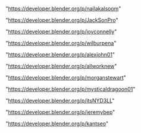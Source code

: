 "https://developer.blender.org/p/nailakalsoom"

"https://developer.blender.org/p/JackSonPro"

"https://developer.blender.org/p/joyconnelly"

"https://developer.blender.org/p/wilburpena"

"https://developer.blender.org/p/alexjohn01"

"https://developer.blender.org/p/allworknew"

"https://developer.blender.org/p/morganstewart"

"https://developer.blender.org/p/mysticaldragoon01"

"https://developer.blender.org/p/itsNYD3LL"

"https://developer.blender.org/p/jeremybep"

"https://developer.blender.org/p/kantseo"


